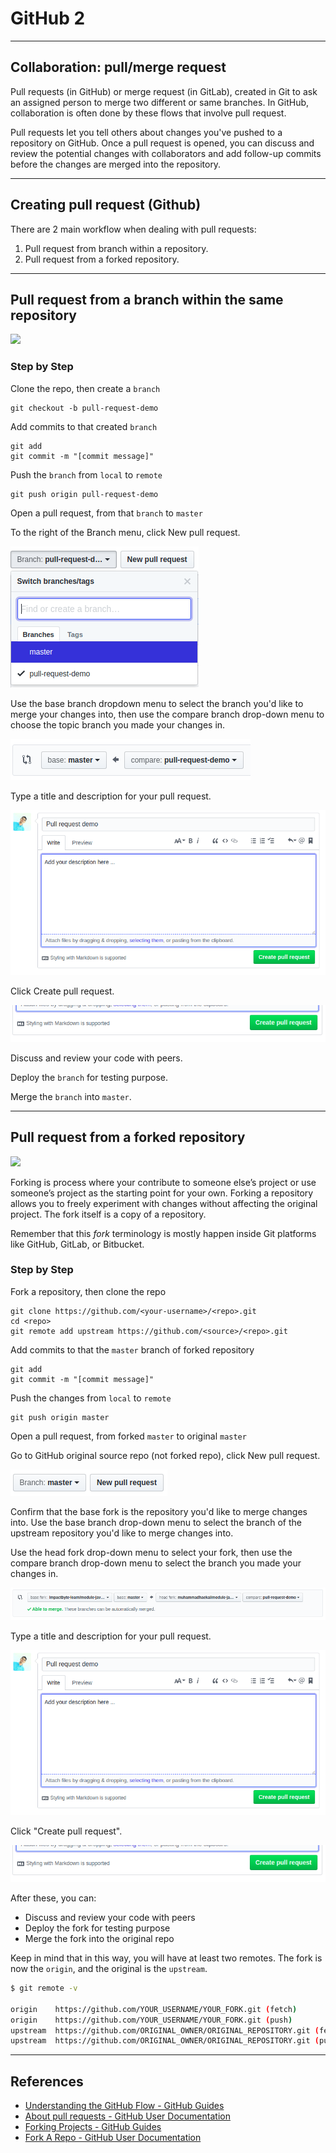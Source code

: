 # GitHub 2

---

## Collaboration: pull/merge request

Pull requests (in GitHub) or merge request (in GitLab), created in Git to ask an assigned person to merge two different or same branches. In GitHub, collaboration is often done by these flows that involve pull request.

Pull requests let you tell others about changes you've pushed to a repository on GitHub. Once a pull request is opened, you can discuss and review the potential changes with collaborators and add follow-up commits before the changes are merged into the repository.

---

## Creating pull request (Github)

There are 2 main workflow when dealing with pull requests:

1.  Pull request from branch within a repository.
1.  Pull request from a forked repository.

---

## Pull request from a branch within the same repository

[![](./assets/github-flow.png)](https://guides.github.com/introduction/flow)

### Step by Step

Clone the repo, then create a `branch`

```
git checkout -b pull-request-demo
```

Add commits to that created `branch`

```
git add
git commit -m "[commit message]"
```

Push the `branch` from `local` to `remote`

```
git push origin pull-request-demo
```

Open a pull request, from that `branch` to `master`

To the right of the Branch menu, click New pull request.

![](./assets/github-select-branch.png)

Use the base branch dropdown menu to select the branch you'd like to merge your changes into, then use the compare branch drop-down menu to choose the topic branch you made your changes in.

![](./assets/github-select-branch-2.png)

Type a title and description for your pull request.

![](./assets/github-add-title-and-description.png)

Click Create pull request.

![](./assets/github-create-pull-request-button.png)

Discuss and review your code with peers.

Deploy the `branch` for testing purpose.

Merge the `branch` into `master`.

---

## Pull request from a forked repository

[![](./assets/github-fork.png)](https://guides.github.com/activities/forking)

Forking is process where your contribute to someone else’s project or use someone’s project as the starting point for your own. Forking a repository allows you to freely experiment with changes without affecting the original project. The fork itself is a copy of a repository.

Remember that this _fork_ terminology is mostly happen inside Git platforms like GitHub, GitLab, or Bitbucket.

### Step by Step

Fork a repository, then clone the repo

```
git clone https://github.com/<your-username>/<repo>.git
cd <repo>
git remote add upstream https://github.com/<source>/<repo>.git
```

Add commits to that the `master` branch of forked repository

```
git add
git commit -m "[commit message]"
```

Push the changes from `local` to `remote`

```
git push origin master
```

Open a pull request, from forked `master` to original `master`

Go to GitHub original source repo (not forked repo), click New pull request.

![](./assets/github-new-pull-request-master.png)

Confirm that the base fork is the repository you'd like to merge changes into. Use the base branch drop-down menu to select the branch of the upstream repository you'd like to merge changes into.

Use the head fork drop-down menu to select your fork, then use the compare branch drop-down menu to select the branch you made your changes in.

![](./assets/github-select-base-and-head-fork.png)

Type a title and description for your pull request.

![](./assets/github-add-title-and-description.png)

Click "Create pull request".

![](./assets/github-create-pull-request-button.png)

After these, you can:

- Discuss and review your code with peers
- Deploy the fork for testing purpose
- Merge the fork into the original repo

Keep in mind that in this way, you will have at least two remotes. The fork is now the `origin`, and the original is the `upstream`.

```sh
$ git remote -v

origin    https://github.com/YOUR_USERNAME/YOUR_FORK.git (fetch)
origin    https://github.com/YOUR_USERNAME/YOUR_FORK.git (push)
upstream  https://github.com/ORIGINAL_OWNER/ORIGINAL_REPOSITORY.git (fetch)
upstream  https://github.com/ORIGINAL_OWNER/ORIGINAL_REPOSITORY.git (push)
```

---

## References

- [Understanding the GitHub Flow - GitHub Guides](https://guides.github.com/introduction/flow)
- [About pull requests - GitHub User Documentation](https://help.github.com/articles/about-pull-requests)
- [Forking Projects - GitHub Guides](https://guides.github.com/activities/forking)
- [Fork A Repo - GitHub User Documentation](https://help.github.com/articles/fork-a-repo)
